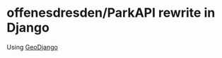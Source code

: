 # offenesdresden/ParkAPI rewrite in Django



Using [GeoDjango](https://docs.djangoproject.com/en/3.2/ref/contrib/gis/)
